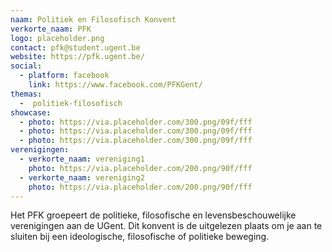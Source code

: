 ```yaml
---
naam: Politiek en Filosofisch Konvent
verkorte_naam: PFK
logo: placeholder.png
contact: pfk@student.ugent.be
website: https://pfk.ugent.be/
social:
  - platform: facebook
    link: https://www.facebook.com/PFKGent/
themas:
  -  politiek-filosofisch
showcase:
  - photo: https://via.placeholder.com/300.png/09f/fff
  - photo: https://via.placeholder.com/300.png/09f/fff
  - photo: https://via.placeholder.com/300.png/09f/fff
verenigingen:
  - verkorte_naam: vereniging1
    photo: https://via.placeholder.com/200.png/90f/fff
  - verkorte_naam: vereniging2
    photo: https://via.placeholder.com/200.png/90f/fff
---
```

Het PFK groepeert de politieke, filosofische en levensbeschouwelijke verenigingen aan de UGent. Dit konvent is de uitgelezen plaats om je aan te sluiten bij een ideologische, filosofische of politieke beweging.
